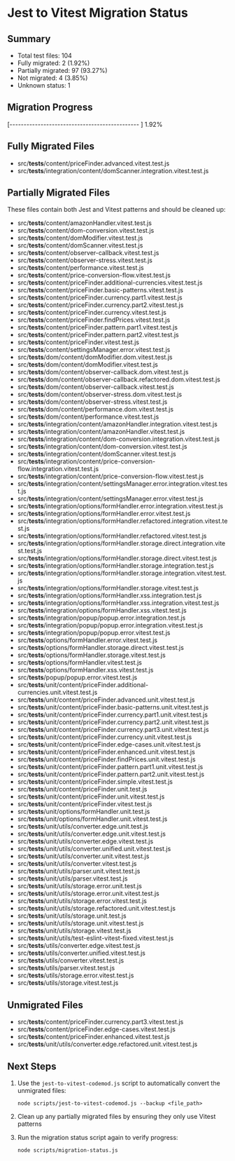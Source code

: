 # Jest to Vitest Migration Status

## Summary

- Total test files: 104
- Fully migrated: 2 (1.92%)
- Partially migrated: 97 (93.27%)
- Not migrated: 4 (3.85%)
- Unknown status: 1

## Migration Progress

[---------------------------------------------- ] 1.92%

## Fully Migrated Files

- src/**tests**/content/priceFinder.advanced.vitest.test.js
- src/**tests**/integration/content/domScanner.integration.vitest.test.js

## Partially Migrated Files

These files contain both Jest and Vitest patterns and should be cleaned up:

- src/**tests**/content/amazonHandler.vitest.test.js
- src/**tests**/content/dom-conversion.vitest.test.js
- src/**tests**/content/domModifier.vitest.test.js
- src/**tests**/content/domScanner.vitest.test.js
- src/**tests**/content/observer-callback.vitest.test.js
- src/**tests**/content/observer-stress.vitest.test.js
- src/**tests**/content/performance.vitest.test.js
- src/**tests**/content/price-conversion-flow.vitest.test.js
- src/**tests**/content/priceFinder.additional-currencies.vitest.test.js
- src/**tests**/content/priceFinder.basic-patterns.vitest.test.js
- src/**tests**/content/priceFinder.currency.part1.vitest.test.js
- src/**tests**/content/priceFinder.currency.part2.vitest.test.js
- src/**tests**/content/priceFinder.currency.vitest.test.js
- src/**tests**/content/priceFinder.findPrices.vitest.test.js
- src/**tests**/content/priceFinder.pattern.part1.vitest.test.js
- src/**tests**/content/priceFinder.pattern.part2.vitest.test.js
- src/**tests**/content/priceFinder.vitest.test.js
- src/**tests**/content/settingsManager.error.vitest.test.js
- src/**tests**/dom/content/domModifier.dom.vitest.test.js
- src/**tests**/dom/content/domModifier.vitest.test.js
- src/**tests**/dom/content/observer-callback.dom.vitest.test.js
- src/**tests**/dom/content/observer-callback.refactored.dom.vitest.test.js
- src/**tests**/dom/content/observer-callback.vitest.test.js
- src/**tests**/dom/content/observer-stress.dom.vitest.test.js
- src/**tests**/dom/content/observer-stress.vitest.test.js
- src/**tests**/dom/content/performance.dom.vitest.test.js
- src/**tests**/dom/content/performance.vitest.test.js
- src/**tests**/integration/content/amazonHandler.integration.vitest.test.js
- src/**tests**/integration/content/amazonHandler.vitest.test.js
- src/**tests**/integration/content/dom-conversion.integration.vitest.test.js
- src/**tests**/integration/content/dom-conversion.vitest.test.js
- src/**tests**/integration/content/domScanner.vitest.test.js
- src/**tests**/integration/content/price-conversion-flow.integration.vitest.test.js
- src/**tests**/integration/content/price-conversion-flow.vitest.test.js
- src/**tests**/integration/content/settingsManager.error.integration.vitest.test.js
- src/**tests**/integration/content/settingsManager.error.vitest.test.js
- src/**tests**/integration/options/formHandler.error.integration.vitest.test.js
- src/**tests**/integration/options/formHandler.error.vitest.test.js
- src/**tests**/integration/options/formHandler.refactored.integration.vitest.test.js
- src/**tests**/integration/options/formHandler.refactored.vitest.test.js
- src/**tests**/integration/options/formHandler.storage.direct.integration.vitest.test.js
- src/**tests**/integration/options/formHandler.storage.direct.vitest.test.js
- src/**tests**/integration/options/formHandler.storage.integration.test.js
- src/**tests**/integration/options/formHandler.storage.integration.vitest.test.js
- src/**tests**/integration/options/formHandler.storage.vitest.test.js
- src/**tests**/integration/options/formHandler.xss.integration.test.js
- src/**tests**/integration/options/formHandler.xss.integration.vitest.test.js
- src/**tests**/integration/options/formHandler.xss.vitest.test.js
- src/**tests**/integration/popup/popup.error.integration.test.js
- src/**tests**/integration/popup/popup.error.integration.vitest.test.js
- src/**tests**/integration/popup/popup.error.vitest.test.js
- src/**tests**/options/formHandler.error.vitest.test.js
- src/**tests**/options/formHandler.storage.direct.vitest.test.js
- src/**tests**/options/formHandler.storage.vitest.test.js
- src/**tests**/options/formHandler.vitest.test.js
- src/**tests**/options/formHandler.xss.vitest.test.js
- src/**tests**/popup/popup.error.vitest.test.js
- src/**tests**/unit/content/priceFinder.additional-currencies.unit.vitest.test.js
- src/**tests**/unit/content/priceFinder.advanced.unit.vitest.test.js
- src/**tests**/unit/content/priceFinder.basic-patterns.unit.vitest.test.js
- src/**tests**/unit/content/priceFinder.currency.part1.unit.vitest.test.js
- src/**tests**/unit/content/priceFinder.currency.part2.unit.vitest.test.js
- src/**tests**/unit/content/priceFinder.currency.part3.unit.vitest.test.js
- src/**tests**/unit/content/priceFinder.currency.unit.vitest.test.js
- src/**tests**/unit/content/priceFinder.edge-cases.unit.vitest.test.js
- src/**tests**/unit/content/priceFinder.enhanced.unit.vitest.test.js
- src/**tests**/unit/content/priceFinder.findPrices.unit.vitest.test.js
- src/**tests**/unit/content/priceFinder.pattern.part1.unit.vitest.test.js
- src/**tests**/unit/content/priceFinder.pattern.part2.unit.vitest.test.js
- src/**tests**/unit/content/priceFinder.simple.vitest.test.js
- src/**tests**/unit/content/priceFinder.unit.test.js
- src/**tests**/unit/content/priceFinder.unit.vitest.test.js
- src/**tests**/unit/content/priceFinder.vitest.test.js
- src/**tests**/unit/options/formHandler.unit.test.js
- src/**tests**/unit/options/formHandler.unit.vitest.test.js
- src/**tests**/unit/utils/converter.edge.unit.test.js
- src/**tests**/unit/utils/converter.edge.unit.vitest.test.js
- src/**tests**/unit/utils/converter.edge.vitest.test.js
- src/**tests**/unit/utils/converter.unified.unit.vitest.test.js
- src/**tests**/unit/utils/converter.unit.vitest.test.js
- src/**tests**/unit/utils/converter.vitest.test.js
- src/**tests**/unit/utils/parser.unit.vitest.test.js
- src/**tests**/unit/utils/parser.vitest.test.js
- src/**tests**/unit/utils/storage.error.unit.test.js
- src/**tests**/unit/utils/storage.error.unit.vitest.test.js
- src/**tests**/unit/utils/storage.error.vitest.test.js
- src/**tests**/unit/utils/storage.refactored.unit.vitest.test.js
- src/**tests**/unit/utils/storage.unit.test.js
- src/**tests**/unit/utils/storage.unit.vitest.test.js
- src/**tests**/unit/utils/storage.vitest.test.js
- src/**tests**/unit/utils/test-eslint-vitest-fixed.vitest.test.js
- src/**tests**/utils/converter.edge.vitest.test.js
- src/**tests**/utils/converter.unified.vitest.test.js
- src/**tests**/utils/converter.vitest.test.js
- src/**tests**/utils/parser.vitest.test.js
- src/**tests**/utils/storage.error.vitest.test.js
- src/**tests**/utils/storage.vitest.test.js

## Unmigrated Files

- src/**tests**/content/priceFinder.currency.part3.vitest.test.js
- src/**tests**/content/priceFinder.edge-cases.vitest.test.js
- src/**tests**/content/priceFinder.enhanced.vitest.test.js
- src/**tests**/unit/utils/converter.edge.refactored.unit.vitest.test.js

## Next Steps

1. Use the `jest-to-vitest-codemod.js` script to automatically convert the unmigrated files:

   ```
   node scripts/jest-to-vitest-codemod.js --backup <file_path>
   ```

2. Clean up any partially migrated files by ensuring they only use Vitest patterns

3. Run the migration status script again to verify progress:
   ```
   node scripts/migration-status.js
   ```
